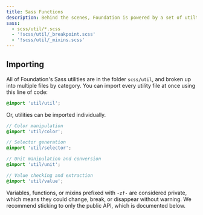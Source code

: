 ```yaml
---
title: Sass Functions
description: Behind the scenes, Foundation is powered by a set of utilty Sass functions that help us work with colors, units, selectors, and more.
sass: 
  - scss/util/*.scss
  - '!scss/util/_breakpoint.scss'
  - '!scss/util/_mixins.scss'
---
```


## Importing

All of Foundation's Sass utilities are in the folder `scss/util`, and broken up into multiple files by category. You can import every utility file at once using this line of code:

```scss
@import 'util/util';
```

Or, utilities can be imported individually.

```scss
// Color manipulation
@import 'util/color';

// Selector generation
@import 'util/selector';

// Unit manipulation and conversion
@import 'util/unit';

// Value checking and extraction
@import 'util/value';
```

<div class="callout warning">
  <p>Variables, functions, or mixins prefixed with <code>-zf-</code> are considered private, which means they could change, break, or disappear without warning. We recommend sticking to only the public API, which is documented below.</p>
</div>
